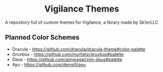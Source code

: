 <div align = "center">

# Vigilance Themes

</div>

A repository full of custom themes for Vigilance, a library made by Sk1erLLC

## Planned Color Schemes

* Dracula - https://github.com/dracula/dracula-theme#color-palette
* Gruvbox - https://github.com/morhetz/gruvbox#palette
* Deus - https://github.com/ajmwagar/vim-deus#palette
* Ayu - https://github.com/dempfi/ayu
